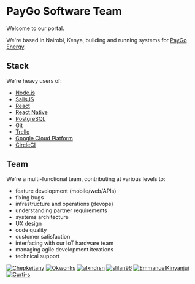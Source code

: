 # PayGo Software Team

Welcome to our portal.

We're based in Nairobi, Kenya, building and running systems for [PayGo Energy](https://paygoenergy.co).


## Stack

We're heavy users of:

* [Node.js](https://nodejs.org)
* [SailsJS](https://sailsjs.com)
* [React](https://reactjs.org)
* [React Native](https://reactnative.dev)
* [PostgreSQL](https://www.postgresql.org)
* [Git](https://git-scm.com/)
* [Trello](https://trello.com)
* [Google Cloud Platform](https://cloud.google.com)
* [CircleCI](https://circleci.com)

## Team

We're a multi-functional team, contributing at various levels to:

* feature development (mobile/web/APIs)
* fixing bugs
* infrastructure and operations (devops)
* understanding partner requirements
* systems architecture
* UX design
* code quality
* customer satisfaction
* interfacing with our IoT hardware team
* managing agile development iterations
* technical support

[<img class="avatar" src="https://avatars1.githubusercontent.com/u/3312861" alt="Chepkeitany"/>](https://github.com/Chepkeitany)
[<img class="avatar" src="https://avatars2.githubusercontent.com/u/12158551" alt="Okwonks"/>](https://github.com/Okwonks)
[<img class="avatar" src="https://avatars1.githubusercontent.com/u/191496" alt="alxndrsn"/>](https://github.com/alxndrsn)
[<img class="avatar" src="https://avatars2.githubusercontent.com/u/30429938" alt="slilan96"/>](https://github.com/slilan96)
[<img class="avatar" src="https://avatars1.githubusercontent.com/u/11782493" alt="EmmanuelKinyanjui"/>](https://github.com/EmmanuelKinyanjui)
[<img class="avatar" src="https://avatars1.githubusercontent.com/u/19207575" alt="Curti-s"/>](https://github.com/Curti-s)
